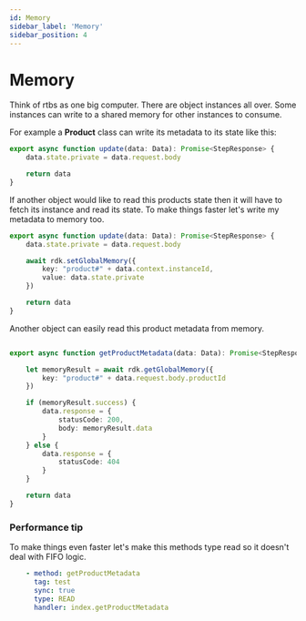 ```yaml
---
id: Memory
sidebar_label: 'Memory'
sidebar_position: 4
---
```


# Memory

Think of rtbs as one big computer. There are object instances all over. Some instances can write to a shared memory for other instances to consume. 

For example a __Product__ class can write its metadata to its state like this:

```typescript
export async function update(data: Data): Promise<StepResponse> {
    data.state.private = data.request.body

    return data
}
```

If another object would like to read this products state then it will have to fetch its instance and read its state. To make things faster let's write my metadata to memory too.

```typescript
export async function update(data: Data): Promise<StepResponse> {
    data.state.private = data.request.body

    await rdk.setGlobalMemory({
        key: "product#" + data.context.instanceId,
        value: data.state.private
    })

    return data
}
```

Another object can easily read this product metadata from memory.

```typescript

export async function getProductMetadata(data: Data): Promise<StepResponse> {

    let memoryResult = await rdk.getGlobalMemory({
        key: "product#" + data.request.body.productId
    })

    if (memoryResult.success) {
        data.response = {
            statusCode: 200,
            body: memoryResult.data
        }
    } else {
        data.response = {
            statusCode: 404
        }
    }

    return data
}
```

### Performance tip

To make things even faster let's make this methods type read so it doesn't deal with FIFO logic. 

```yaml
    - method: getProductMetadata
      tag: test
      sync: true
      type: READ
      handler: index.getProductMetadata
```